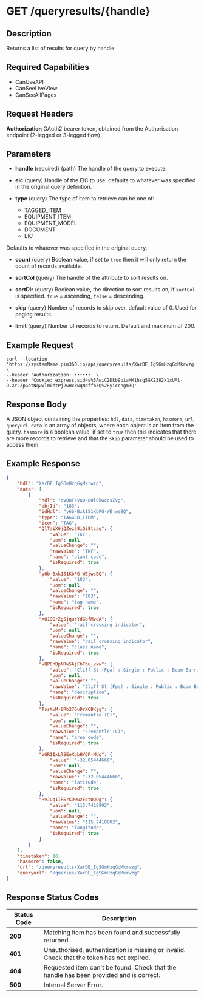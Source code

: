 # GET /queryresults/{handle}

## Description
Returns a list of results for query by handle

## Required Capabilities
* CanUseAPI
* CanSeeLiveView
* CanSeeAllPages

## Request Headers

**Authorization** OAuth2 bearer token, obtained from the Authorisation endpoint (2-legged or 3-legged flow)

## Parameters
* **handle** (required) (path) The handle of the query to execute.

* **eic** (query) Handle of the EIC to use, defaults to whatever was specified in the original query definition.

* **type** (query) The type of item to retrieve can be one of:
    * TAGGED_ITEM
    * EQUIPMENT_ITEM
    * EQUIPMENT_MODEL
    * DOCUMENT
    * EIC
    
Defaults to whatever was specified in the original query.

* **count** (query) Boolean value, if set to `true` then it will only return the count of records available.

* **sortCol** (query) The handle of the attribute to sort results on.

* **sortDir** (query) Boolean value, the direction to sort results on, if `sortCol` is specified. `true` = ascending, `false` = descending.

* **skip** (query) Number of records to skip over, default value of 0. Used for paging results.

* **limit** (query) Number of records to return. Default and maximum of 200.

## Example Request
```
curl --location 'https://systemName.pim360.io/api/queryresults/XarDE_IgSGmHzqGqMkrwzg' \
--header 'Authorization: ••••••' \
--header 'Cookie: express.sid=s%3AwiC2Dkb9piaMM1hsg5GX2382k1xUAl-O.XYLZpGotNqwVlm0htPj2wHx3wqNoffb3Q%2Byiccngm3Q'
```

## Response Body
A JSON object containing the properties: `hdl`, `data`, `timetaken`, `hasmore`, `url`, `queryurl`. `data` is an array of objects, where each object is an item from the query. `hasmore` is a boolean value, if set to `true` then this indicates that there are more records to retrieve and that the `skip` parameter should be used to access them.

## Example Response
```JSON
{
    "hdl": "XarDE_IgSGmHzqGqMkrwzg",
    "data": [
        {
            "hdl": "qVQBFsVuQ-uOl0kwccsZvg",
            "objId": "183",
            "idHdl": "y6b-Bxk1S1KbPG-WEjwsBQ",
            "type": "TAGGED_ITEM",
            "icon": "TAG",
            "QlTaiX6jQZez38iQi8tcag": {
                "value": "TKF",
                "uom": null,
                "valueChange": "",
                "rawValue": "TKF",
                "name": "plant code",
                "isRequired": true
            },
            "y6b-Bxk1S1KbPG-WEjwsBQ": {
                "value": "183",
                "uom": null,
                "valueChange": "",
                "rawValue": "183",
                "name": "tag name",
                "isRequired": true
            },
            "XO19QrZgSjqurYdGbfMvdA": {
                "value": "rail crossing indicator",
                "uom": null,
                "valueChange": "",
                "rawValue": "rail crossing indicator",
                "name": "class name",
                "isRequired": true
            },
            "vQPCnBpNRwSAjFbTbu_vxw": {
                "value": "Cliff St (Fpa) : Single : Public : Boom Barriers : 118Z005",
                "uom": null,
                "valueChange": "",
                "rawValue": "Cliff St (Fpa) : Single : Public : Boom Barriers : 118Z005",
                "name": "description",
                "isRequired": true
            },
            "TssXvM-8Rb27GuDrXCBKjg": {
                "value": "Fremantle (C)",
                "uom": null,
                "valueChange": "",
                "rawValue": "Fremantle (C)",
                "name": "area code",
                "isRequired": true
            },
            "VGR1IxLlSEeXbbHYQP-MUg": {
                "value": "-32.05444666",
                "uom": null,
                "valueChange": "",
                "rawValue": "-32.05444666",
                "name": "latitude",
                "isRequired": true
            },
            "HvJUq1IRSrKDwwzEotOQQg": {
                "value": "115.7418902",
                "uom": null,
                "valueChange": "",
                "rawValue": "115.7418902",
                "name": "longitude",
                "isRequired": true
            }
        }
    ],
    "timetaken": 10,
    "hasmore": false,
    "url": "/queryresults/XarDE_IgSGmHzqGqMkrwzg",
    "queryurl": "/queries/XarDE_IgSGmHzqGqMkrwzg"
}
```

## Response Status Codes
| Status Code | Description |
| -------- | ------- |
|**200** |Matching item has been found and successfully returned.|
|**401** |Unauthorised, authentication is missing or invalid. Check that the token has not expired.|
|**404** |Requested item can't be found. Check that the handle has been provided and is correct.|
|**500** |Internal Server Error.|


